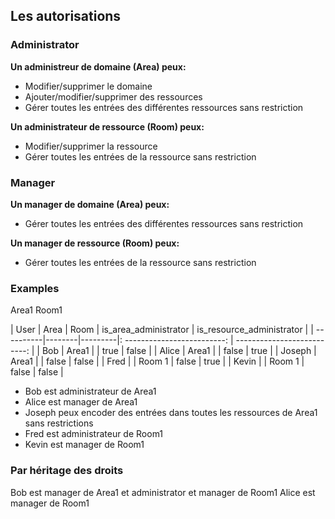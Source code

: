 ## Les autorisations

### Administrator

**Un administreur de domaine (Area) peux:** 
- Modifier/supprimer le domaine
- Ajouter/modifier/supprimer des ressources
- Gérer toutes les entrées des différentes ressources sans restriction

**Un administrateur de ressource (Room) peux:**
- Modifier/supprimer la ressource
- Gérer toutes les entrées de la ressource sans restriction

### Manager

**Un manager de domaine (Area) peux:** 
- Gérer toutes les entrées des différentes ressources sans restriction

**Un manager de ressource (Room) peux:**
- Gérer toutes les entrées de la ressource sans restriction

### Examples

Area1
  Room1

| User      | Area   | Room    |   is_area_administrator     | is_resource_administrator   |
| ----------|--------|---------|: -------------------------: | --------------------------: |
| Bob       |  Area1 |         |      true                   | false                       |
| Alice     |  Area1 |         |      false                  | true                        |
| Joseph    |  Area1 |         |      false                  | false                       |
| Fred      |        |  Room 1 |      false                  | true                        |
| Kevin     |        |  Room 1 |      false                  | false                       |


- Bob est administrateur de Area1
- Alice est manager de Area1
- Joseph peux encoder des entrées dans toutes les ressources de Area1 sans restrictions
- Fred est administrateur de Room1
- Kevin est manager de Room1

### Par héritage des droits

Bob est manager de Area1 et administrator et manager de Room1
Alice est manager de Room1
